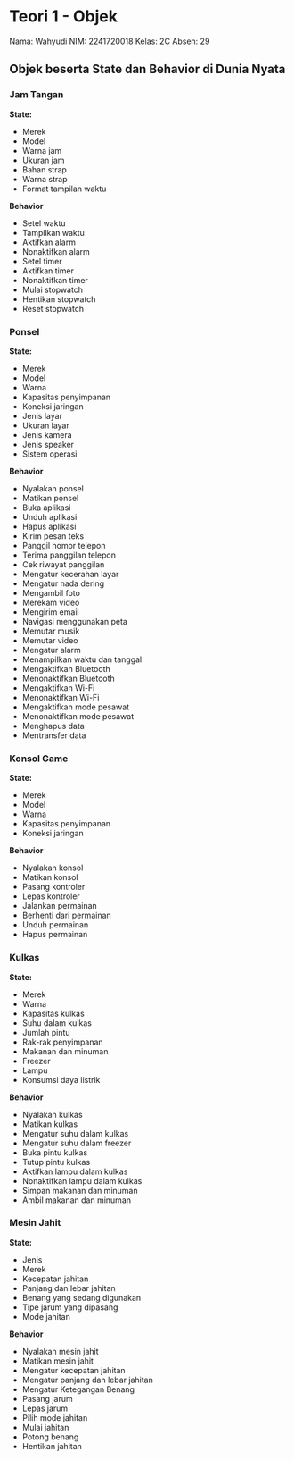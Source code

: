# Teori 1 - Objek

Nama: Wahyudi
NIM: 2241720018
Kelas: 2C
Absen: 29

## Objek beserta State dan Behavior di Dunia Nyata

### Jam Tangan
**State:** 
- Merek
- Model
- Warna jam
- Ukuran jam
- Bahan strap
- Warna strap
- Format tampilan waktu

**Behavior** 
- Setel waktu
- Tampilkan waktu
- Aktifkan alarm
- Nonaktifkan alarm
- Setel timer
- Aktifkan timer
- Nonaktifkan timer
- Mulai stopwatch
- Hentikan stopwatch
- Reset stopwatch

### Ponsel
**State:** 
- Merek
- Model
- Warna
- Kapasitas penyimpanan
- Koneksi jaringan
- Jenis layar
- Ukuran layar
- Jenis kamera
- Jenis speaker
- Sistem operasi

**Behavior** 
- Nyalakan ponsel
- Matikan ponsel
- Buka aplikasi
- Unduh aplikasi
- Hapus aplikasi
- Kirim pesan teks
- Panggil nomor telepon
- Terima panggilan telepon
- Cek riwayat panggilan
- Mengatur kecerahan layar
- Mengatur nada dering
- Mengambil foto
- Merekam video
- Mengirim email
- Navigasi menggunakan peta
- Memutar musik
- Memutar video
- Mengatur alarm
- Menampilkan waktu dan tanggal
- Mengaktifkan Bluetooth
- Menonaktifkan Bluetooth
- Mengaktifkan Wi-Fi
- Menonaktifkan Wi-Fi
- Mengaktifkan mode pesawat
- Menonaktifkan mode pesawat
- Menghapus data
- Mentransfer data

### Konsol Game
**State:** 
- Merek
- Model
- Warna
- Kapasitas penyimpanan
- Koneksi jaringan

**Behavior** 
- Nyalakan konsol
- Matikan konsol
- Pasang kontroler
- Lepas kontroler
- Jalankan permainan
- Berhenti dari permainan
- Unduh permainan
- Hapus permainan

### Kulkas
**State:** 
- Merek
- Warna
- Kapasitas kulkas
- Suhu dalam kulkas
- Jumlah pintu
- Rak-rak penyimpanan
- Makanan dan minuman
- Freezer
- Lampu
- Konsumsi daya listrik

**Behavior** 
- Nyalakan kulkas
- Matikan kulkas
- Mengatur suhu dalam kulkas
- Mengatur suhu dalam freezer
- Buka pintu kulkas
- Tutup pintu kulkas
- Aktifkan lampu dalam kulkas
- Nonaktifkan lampu dalam kulkas
- Simpan makanan dan minuman
- Ambil makanan dan minuman

### Mesin Jahit
**State:** 
- Jenis
- Merek
- Kecepatan jahitan
- Panjang dan lebar jahitan
- Benang yang sedang digunakan
- Tipe jarum yang dipasang
- Mode jahitan

**Behavior** 
- Nyalakan mesin jahit
- Matikan mesin jahit
- Mengatur kecepatan jahitan
- Mengatur panjang dan lebar jahitan
- Mengatur Ketegangan Benang
- Pasang jarum
- Lepas jarum
- Pilih mode jahitan
- Mulai jahitan
- Potong benang
- Hentikan jahitan


